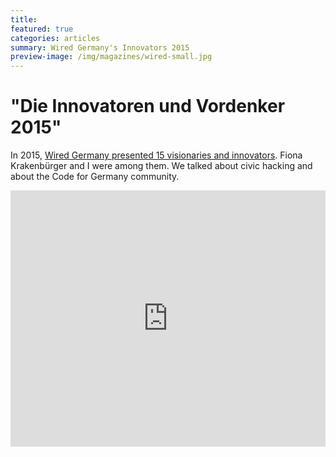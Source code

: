 ```yaml
---
title: 
featured: true
categories: articles
summary: Wired Germany's Innovators 2015
preview-image: /img/magazines/wired-small.jpg
---
```


# "Die Innovatoren und Vordenker 2015"

In 2015, [Wired Germany presented 15 visionaries and innovators][article]. Fiona Krakenbürger and I were among them. We talked about civic hacking and about the Code for Germany community.

[article]: https://www.gq-magazin.de/auto-technik/articles/ausgabe-0215-fiona-krakenburger-julia-kloiber

<iframe width="100%" height="410px" src="https://www.youtube.com/embed/4-N4CS4HmzY" frameborder="0" allow="autoplay; encrypted-media; picture-in-picture" allowfullscreen></iframe>
